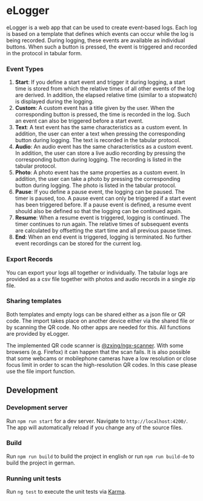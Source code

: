 # eLogger
eLogger is a web app that can be used to create event-based logs. Each log is based on a template that defines which events can occur while the log is being recorded. During logging, these events are available as individual buttons. When such a button is pressed, the event is triggered and recorded in the protocol in tabular form.

### Event Types
1. **Start**: If you define a start event and trigger it during logging, a start time is stored from which the relative times of all other events of the log are derived. In addition, the elapsed relative time (similar to a stopwatch) is displayed during the logging.
2. **Custom**: A custom event has a title given by the user. When the corresponding button is pressed, the time is recorded in the log. Such an event can also be triggered before a start event.
3. **Text**: A text event has the same characteristics as a custom event. In addition, the user can enter a text when pressing the corresponding button during logging. The text is recorded in the tabular protocol.
4. **Audio**: An audio event has the same characteristics as a custom event. In addition, the user can store a live audio recording by pressing the corresponding button during logging. The recording is listed in the tabular protocol.
5. **Photo**: A photo event has the same properties as a custom event. In addition, the user can take a photo by pressing the corresponding button during logging. The photo is listed in the tabular protocol.
6. **Pause**: If you define a pause event, the logging can be paused. The timer is paused, too. A pause event can only be triggered if a start event has been triggered before. If a pause event is defined, a resume event should also be defined so that the logging can be continued again.
7. **Resume**: When a resume event is triggered, logging is continued. The timer continues to run again. The relative times of subsequent events are calculated by offsetting the start time and all previous pause times.
8. **End**: When an end event is triggered, logging is terminated. No further event recordings can be stored for the current log.

### Export Records
You can export your logs all together or individually. The tabular logs are provided as a csv file together with photos and audio records in a single zip file.

### Sharing templates
Both templates and empty logs can be shared either as a json file or QR code. The import takes place on another device either via the shared file or by scanning the QR code. No other apps are needed for this. All functions are provided by eLogger.

The implemented QR code scanner is [@zxing/ngx-scanner](https://github.com/zxing-js/ngx-scanner). With some browsers (e.g. Firefox) it can happen that the scan fails. It is also possible that some webcams or mobilephone cameras have a low resolution or close focus limit in order to scan the high-resolution QR codes. In this case please use the file import function.

## Development

### Development server

Run `npm run start` for a dev server. Navigate to `http://localhost:4200/`. The app will automatically reload if you change any of the source files.

### Build

Run `npm run build` to build the project in english or run `npm run build-de` to build the project in german.

### Running unit tests

Run `ng test` to execute the unit tests via [Karma](https://karma-runner.github.io).
